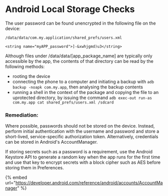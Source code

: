 # Android Local Storage Checks

The user password can be found unencrypted in the following file on the device:

```normal
/data/data/com.my.application/shared_prefs/users.xml

<string name="myAPP_password">]-&xwhjgmd)u3</string>
```

Although files under /data/data/\[app\_package\_name] are typically only accessible by the app, the contents of that directory can be read by the following methods:

* rooting the device
* connecting the phone to a computer and initiating a backup with `adb backup -noapk com.my.app`, then analysing the backup contents
* running a shell in the context of the package and copying the file to an uprotected directory, by issuing the command `adb exec-out run-as com.my.app cat shared_prefs/users.xml /sdcard`

### Remediation:

Where possible, passwords should not be stored on the device. Instead, perform initial authentication with the username and password and store a short-lived, service-specific authorization token. Alternatively, credentials can be stored in Android's AccountManager.

If storing secrets such as a password is a requirement, use the Android Keystore API to generate a random key when the app runs for the first time and use that key to encrypt secrets with a block cipher such as AES before storing them in Preferences.

{% embed url="https://developer.android.com/reference/android/accounts/AccountManager" %}
